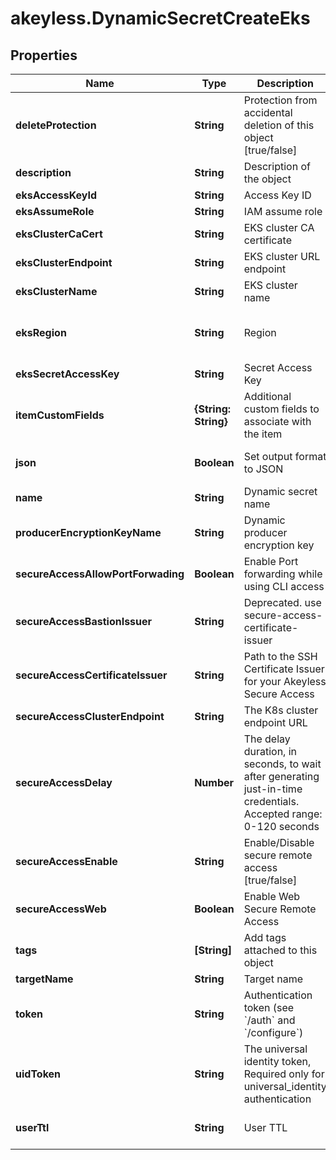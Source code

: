 # akeyless.DynamicSecretCreateEks

## Properties

Name | Type | Description | Notes
------------ | ------------- | ------------- | -------------
**deleteProtection** | **String** | Protection from accidental deletion of this object [true/false] | [optional] 
**description** | **String** | Description of the object | [optional] 
**eksAccessKeyId** | **String** | Access Key ID | [optional] 
**eksAssumeRole** | **String** | IAM assume role | [optional] 
**eksClusterCaCert** | **String** | EKS cluster CA certificate | [optional] 
**eksClusterEndpoint** | **String** | EKS cluster URL endpoint | [optional] 
**eksClusterName** | **String** | EKS cluster name | [optional] 
**eksRegion** | **String** | Region | [optional] [default to &#39;us-east-2&#39;]
**eksSecretAccessKey** | **String** | Secret Access Key | [optional] 
**itemCustomFields** | **{String: String}** | Additional custom fields to associate with the item | [optional] 
**json** | **Boolean** | Set output format to JSON | [optional] [default to false]
**name** | **String** | Dynamic secret name | 
**producerEncryptionKeyName** | **String** | Dynamic producer encryption key | [optional] 
**secureAccessAllowPortForwading** | **Boolean** | Enable Port forwarding while using CLI access | [optional] 
**secureAccessBastionIssuer** | **String** | Deprecated. use secure-access-certificate-issuer | [optional] 
**secureAccessCertificateIssuer** | **String** | Path to the SSH Certificate Issuer for your Akeyless Secure Access | [optional] 
**secureAccessClusterEndpoint** | **String** | The K8s cluster endpoint URL | [optional] 
**secureAccessDelay** | **Number** | The delay duration, in seconds, to wait after generating just-in-time credentials. Accepted range: 0-120 seconds | [optional] 
**secureAccessEnable** | **String** | Enable/Disable secure remote access [true/false] | [optional] 
**secureAccessWeb** | **Boolean** | Enable Web Secure Remote Access | [optional] [default to false]
**tags** | **[String]** | Add tags attached to this object | [optional] 
**targetName** | **String** | Target name | [optional] 
**token** | **String** | Authentication token (see &#x60;/auth&#x60; and &#x60;/configure&#x60;) | [optional] 
**uidToken** | **String** | The universal identity token, Required only for universal_identity authentication | [optional] 
**userTtl** | **String** | User TTL | [optional] [default to &#39;15m&#39;]



